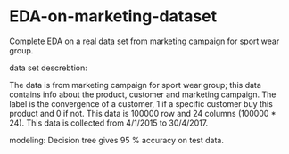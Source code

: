 # EDA-on-marketing-dataset
Complete EDA on a real data set from marketing campaign for sport wear group.

data set descrebtion:

The data is from marketing campaign for sport wear group; this data contains info about the product, customer and marketing campaign. The label is the convergence of a customer, 1 if a specific customer buy this product and 0 if not.
This data is 100000 row and 24 columns (100000 * 24).
This data is collected from 4/1/2015 to 30/4/2017.

modeling:
Decision tree gives 95 % accuracy on test data.
